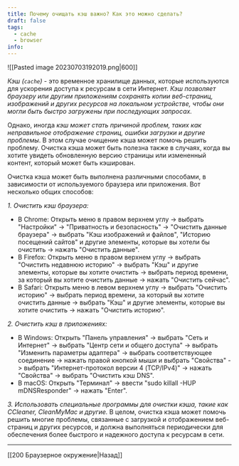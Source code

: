 ```yaml
---
title: Почему очищать кэш важно? Как это можно сделать?
draft: false
tags:
  - cache
  - browser
info:
---
```

![[Pasted image 20230703192019.png|600]]

_Кэш (`cache`)_ - это временное хранилище данных, которые используются для ускорения доступа к ресурсам в сети Интернет. _Кэш позволяет браузеру или другим приложениям сохранять копии веб-страниц, изображений и других ресурсов на локальном устройстве, чтобы они могли быть быстро загружены при последующих запросах._

Однако, иногда _кэш может стать причиной проблем, таких как неправильное отображение страниц, ошибки загрузки и другие проблемы_. В этом случае очищение кэша может помочь решить проблему. Очистка кэша может быть полезна также в случаях, когда вы хотите увидеть обновленную версию страницы или измененный контент, который может быть кэширован.

Очистка кэша может быть выполнена различными способами, в зависимости от используемого браузера или приложения. Вот несколько общих способов:

_1. Очистить кэш браузера:_

- В Chrome: Открыть меню в правом верхнем углу -> выбрать "Настройки" -> "Приватность и безопасность" -> "Очистить данные браузера" -> выбрать "Кэш изображений и файлов", "Историю посещений сайтов" и другие элементы, которые вы хотели бы очистить -> нажать "Очистить данные".
- В Firefox: Открыть меню в правом верхнем углу -> выбрать "Очистить недавнюю историю" -> выбрать "Кэш" и другие элементы, которые вы хотите очистить -> выбрать период времени, за который вы хотите очистить данные -> нажать "Очистить сейчас".
- В Safari: Открыть меню в левом верхнем углу -> выбрать "Очистить историю" -> выбрать период времени, за который вы хотите очистить данные -> выбрать "Кэш" и другие элементы, которые вы хотите очистить -> нажать "Очистить историю".

_2. Очистить кэш в приложениях:_

- В Windows: Открыть "Панель управления" -> выбрать "Сеть и Интернет" -> выбрать "Центр сети и общего доступа" -> выбрать "Изменить параметры адаптера" -> выбрать соответствующее соединение -> нажать правой кнопкой мыши и выбрать "Свойства" -> выбрать "Интернет-протокол версии 4 (TCP/IPv4)" -> нажать "Свойства" -> выбрать "Очистить кэш DNS".
- В macOS: Открыть "Терминал" -> ввести "sudo killall -HUP mDNSResponder" -> нажать "Enter".

_3. Использовать специальные программы для очистки кэша, такие как CCleaner, CleanMyMac и другие._
В целом, очистка кэша может помочь решить многие проблемы, связанные с загрузкой и отображением веб-страниц и других ресурсов, и должна выполняться периодически для обеспечения более быстрого и надежного доступа к ресурсам в сети.

---

[[200 Браузерное окружение|Назад]]